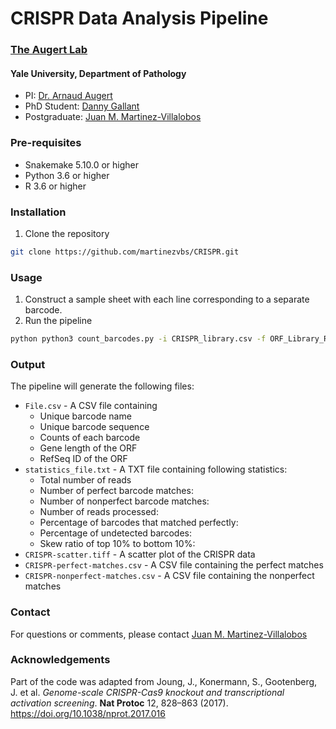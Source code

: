 # CRISPR Data Analysis Pipeline

### [The Augert Lab](https://www.augertlab.org/)
#### Yale University, Department of Pathology
* PI: [Dr. Arnaud Augert](mailto:arnaud.augert@yale.edu)
* PhD Student: [Danny Gallant](mailto:danny.gallant@yale.edu)
* Postgraduate: [Juan M. Martinez-Villalobos](mailto:juan.martinezvillalobos@yale.edu) 

### Pre-requisites
* Snakemake 5.10.0 or higher
* Python 3.6 or higher
* R 3.6 or higher

### Installation
1. Clone the repository
```bash
git clone https://github.com/martinezvbs/CRISPR.git
```

### Usage
1. Construct a sample sheet with each line corresponding to a separate barcode.
2. Run the pipeline
```bash
python python3 count_barcodes.py -i CRISPR_library.csv -f ORF_Library_R1_001.fastq -o File.csv -no-g
```

### Output
The pipeline will generate the following files:
* `File.csv` - A CSV file containing 
    * Unique barcode name 
    * Unique barcode sequence
    * Counts of each barcode
    * Gene length of the ORF 
    * RefSeq ID of the ORF
* `statistics_file.txt` - A TXT file containing following statistics:
    * Total number of reads
    * Number of perfect barcode matches:
    * Number of nonperfect barcode matches:
    * Number of reads processed:
    * Percentage of barcodes that matched perfectly:
    * Percentage of undetected barcodes:
    * Skew ratio of top 10% to bottom 10%:
* `CRISPR-scatter.tiff` - A scatter plot of the CRISPR data
* `CRISPR-perfect-matches.csv` - A CSV file containing the perfect matches
* `CRISPR-nonperfect-matches.csv` - A CSV file containing the nonperfect matches

### Contact
For questions or comments, please contact [Juan M. Martinez-Villalobos](mailto:juan.martinezvillalobos@yale.edu)

### Acknowledgements
Part of the code was adapted from
Joung, J., Konermann, S., Gootenberg, J. et al. _Genome-scale CRISPR-Cas9 knockout and transcriptional activation screening_. **Nat Protoc** 12, 828–863 (2017). https://doi.org/10.1038/nprot.2017.016